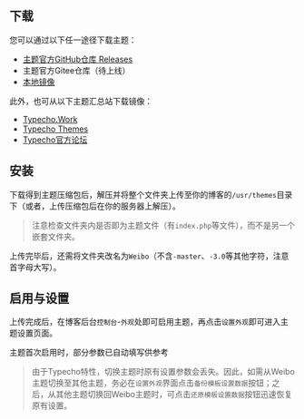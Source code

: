 ## 下载

您可以通过以下任一途径下载主题：

* [主题官方GitHub仓库 Releases](https://github.com/PomeloOfficial/Weibo/releases)
* 主题官方Gitee仓库（待上线）
* [本地镜像](/files/Weibo-3.0.zip)

此外，也可从以下主题汇总站下载镜像：
* [Typecho.Work](https://typecho.work)
* [Typecho Themes](https://typechx.com/themes)
* [Typecho官方论坛](https://forum.typecho.org)

## 安装

下载得到主题压缩包后，解压并将整个文件夹上传至你的博客的<code>/usr/themes</code>目录下（或者，上传压缩包后在你的服务器上解压）。

> 注意检查文件夹内是否即为主题文件（有<code>index.php</code>等文件），而不是另一个嵌套文件夹。

上传完毕后，还需将文件夹改名为<code>Weibo</code>（不含<code>-master</code>、<code>-3.0</code>等其他字符，注意首字母大写）。

## 启用与设置

上传完成后，在博客后台<code>控制台</code>-<code>外观</code>处即可启用主题，再点击<code>设置外观</code>即可进入主题设置页面。

主题首次启用时，部分参数已自动填写供参考

> 由于Typecho特性，切换主题时原有设置参数会丢失。因此，如需从Weibo主题切换至其他主题，务必在<code>设置外观</code>界面点击<code>备份模板设置数据</code>按钮；之后，从其他主题切换回Weibo主题时，可点击<code>还原模板设置数据</code>按钮迅速恢复原有设置。